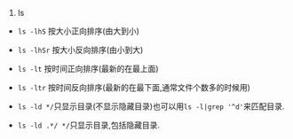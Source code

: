 1. ls

 * `ls -lhS` 按大小正向排序(由大到小)

 * `ls -lhSr` 按大小反向排序(由小到大)

 * `ls -lt` 按时间正向排序(最新的在最上面)

 * `ls -ltr` 按时间反向排序(最新的在最下面,通常文件个数多的时候用)

 * `ls -ld */`只显示目录(不显示隐藏目录)也可以用`ls -l|grep '^d'`来匹配目录.

 * `ls -ld .*/ */`只显示目录,包括隐藏目录.


